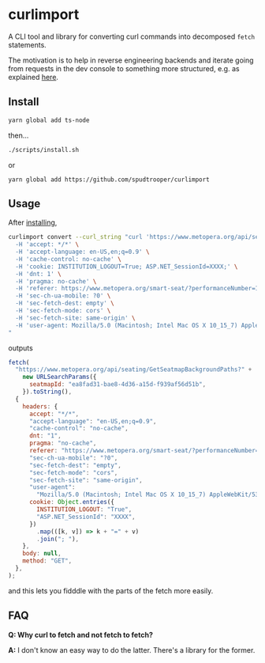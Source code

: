 # curlimport

A CLI tool and library for converting curl commands into decomposed `fetch` statements.

The motivation is to help in reverse engineering backends and iterate going from requests in the dev console to something more structured, e.g. as explained [here](https://spudtrooper.github.io/articles/fromcurltogo).

## Install

```bash
yarn global add ts-node
```

then...

```bash
./scripts/install.sh
```

or

```
yarn global add https://github.com/spudtrooper/curlimport
```

## Usage

After [installing](#install),

```bash
curlimport convert --curl_string "curl 'https://www.metopera.org/api/seating/GetSeatmapBackgroundPaths?seatmapId=ea8fad31-bae8-4d36-a15d-f939af56d51b' \
  -H 'accept: */*' \
  -H 'accept-language: en-US,en;q=0.9' \
  -H 'cache-control: no-cache' \
  -H 'cookie: INSTITUTION_LOGOUT=True; ASP.NET_SessionId=XXXX;' \
  -H 'dnt: 1' \
  -H 'pragma: no-cache' \
  -H 'referer: https://www.metopera.org/smart-seat/?performanceNumber=17416' \
  -H 'sec-ch-ua-mobile: ?0' \
  -H 'sec-fetch-dest: empty' \
  -H 'sec-fetch-mode: cors' \
  -H 'sec-fetch-site: same-origin' \
  -H 'user-agent: Mozilla/5.0 (Macintosh; Intel Mac OS X 10_15_7) AppleWebKit/537.36 (KHTML, like Gecko) Chrome/122.0.0.0 Safari/537.36'
"
```

outputs

```js
fetch(
  "https://www.metopera.org/api/seating/GetSeatmapBackgroundPaths?" +
    new URLSearchParams({
      seatmapId: "ea8fad31-bae8-4d36-a15d-f939af56d51b",
    }).toString(),
  {
    headers: {
      accept: "*/*",
      "accept-language": "en-US,en;q=0.9",
      "cache-control": "no-cache",
      dnt: "1",
      pragma: "no-cache",
      referer: "https://www.metopera.org/smart-seat/?performanceNumber=17416",
      "sec-ch-ua-mobile": "?0",
      "sec-fetch-dest": "empty",
      "sec-fetch-mode": "cors",
      "sec-fetch-site": "same-origin",
      "user-agent":
        "Mozilla/5.0 (Macintosh; Intel Mac OS X 10_15_7) AppleWebKit/537.36 (KHTML, like Gecko) Chrome/122.0.0.0 Safari/537.36",
      cookie: Object.entries({
        INSTITUTION_LOGOUT: "True",
        "ASP.NET_SessionId": "XXXX",
      })
        .map(([k, v]) => k + "=" + v)
        .join("; "),
    },
    body: null,
    method: "GET",
  },
);
```

and this lets you fidddle with the parts of the fetch more easily.

## FAQ

**Q: Why curl to fetch and not fetch to fetch?**

**A:** I don't know an easy way to do the latter. There's a library for the former.
